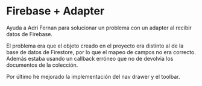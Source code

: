 # Firebase + Adapter

Ayuda a Adri Fernan para solucionar un problema con un adapter al recibir datos de Firebase. 

El problema era que el objeto creado en el proyecto era distinto al de la base de datos de Firestore,
por lo que el mapeo de campos no era correcto. 
Además estaba usando un callback erróneo que no de devolvia los documentos de la colección.

Por último he mejorado la implementación del nav drawer y el toolbar. 
